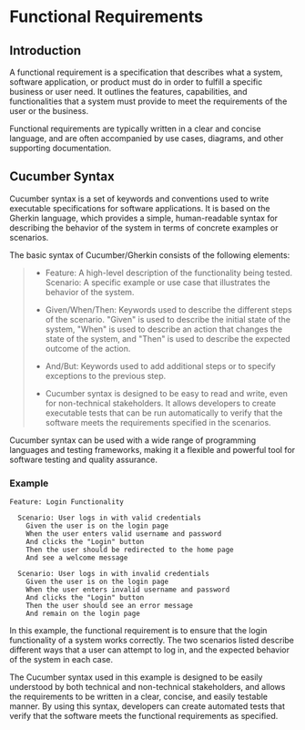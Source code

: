 # Functional Requirements

## Introduction

A functional requirement is a specification that describes what a system, software application, or product must do in order to fulfill a specific business or user need. It outlines the features, capabilities, and functionalities that a system must provide to meet the requirements of the user or the business.

Functional requirements are typically written in a clear and concise language, and are often accompanied by use cases, diagrams, and other supporting documentation.

## Cucumber Syntax

Cucumber syntax is a set of keywords and conventions used to write executable specifications for software applications. It is based on the Gherkin language, which provides a simple, human-readable syntax for describing the behavior of the system in terms of concrete examples or scenarios.

The basic syntax of Cucumber/Gherkin consists of the following elements:

> - Feature: A high-level description of the functionality being tested.
Scenario: A specific example or use case that illustrates the behavior of the system.
>
> - Given/When/Then: Keywords used to describe the different steps of the scenario. "Given" is used to describe the initial state of the system, "When" is used to describe an action that changes the state of the system, and "Then" is used to describe the expected outcome of the action.
>
> - And/But: Keywords used to add additional steps or to specify exceptions to the previous step.
>
> - Cucumber syntax is designed to be easy to read and write, even for non-technical stakeholders. It allows developers to create executable tests that can be run automatically to verify that the software meets the requirements specified in the scenarios.

Cucumber syntax can be used with a wide range of programming languages and testing frameworks, making it a flexible and powerful tool for software testing and quality assurance.

### Example

```cucumber
Feature: Login Functionality

  Scenario: User logs in with valid credentials
    Given the user is on the login page
    When the user enters valid username and password
    And clicks the "Login" button
    Then the user should be redirected to the home page
    And see a welcome message

  Scenario: User logs in with invalid credentials
    Given the user is on the login page
    When the user enters invalid username and password
    And clicks the "Login" button
    Then the user should see an error message
    And remain on the login page
```

In this example, the functional requirement is to ensure that the login functionality of a system works correctly. The two scenarios listed describe different ways that a user can attempt to log in, and the expected behavior of the system in each case.

The Cucumber syntax used in this example is designed to be easily understood by both technical and non-technical stakeholders, and allows the requirements to be written in a clear, concise, and easily testable manner. By using this syntax, developers can create automated tests that verify that the software meets the functional requirements as specified.
